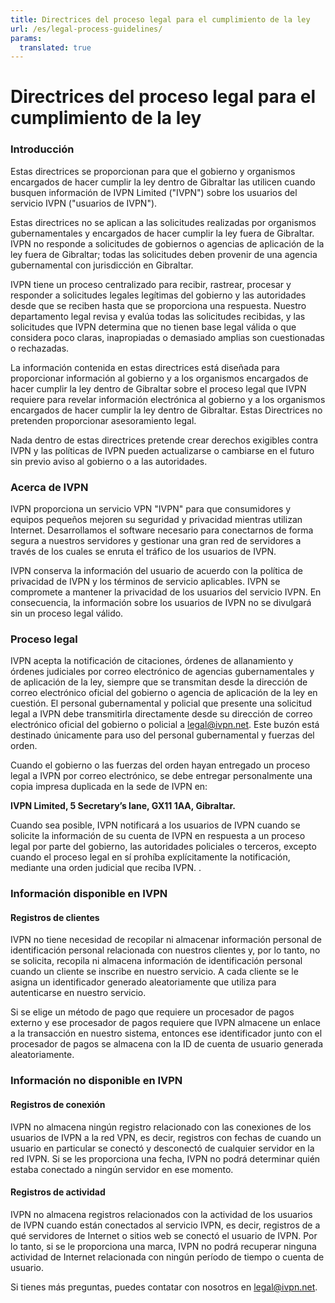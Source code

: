 ```yaml
---
title: Directrices del proceso legal para el cumplimiento de la ley
url: /es/legal-process-guidelines/
params:
  translated: true
---
```

# Directrices del proceso legal para el cumplimiento de la ley

### Introducción

Estas directrices se proporcionan para que el gobierno y organismos encargados de hacer cumplir la ley dentro de Gibraltar las utilicen cuando busquen información de IVPN Limited ("IVPN") sobre los usuarios del servicio IVPN ("usuarios de IVPN").

Estas directrices no se aplican a las solicitudes realizadas por organismos gubernamentales y encargados de hacer cumplir la ley fuera de Gibraltar. IVPN no responde a solicitudes de gobiernos o agencias de aplicación de la ley fuera de Gibraltar; todas las solicitudes deben provenir de una agencia gubernamental con jurisdicción en Gibraltar.

IVPN tiene un proceso centralizado para recibir, rastrear, procesar y responder a solicitudes legales legítimas del gobierno y las autoridades desde que se reciben hasta que se proporciona una respuesta. Nuestro departamento legal revisa y evalúa todas las solicitudes recibidas, y las solicitudes que IVPN determina que no tienen base legal válida o que considera poco claras, inapropiadas o demasiado amplias son cuestionadas o rechazadas.

La información contenida en estas directrices está diseñada para proporcionar información al gobierno y a los organismos encargados de hacer cumplir la ley dentro de Gibraltar sobre el proceso legal que IVPN requiere para revelar información electrónica al gobierno y a los organismos encargados de hacer cumplir la ley dentro de Gibraltar. Estas Directrices no pretenden proporcionar asesoramiento legal.

Nada dentro de estas directrices pretende crear derechos exigibles contra IVPN y las políticas de IVPN pueden actualizarse o cambiarse en el futuro sin previo aviso al gobierno o a las autoridades.

### Acerca de IVPN

IVPN proporciona un servicio VPN "IVPN" para que consumidores y equipos pequeños mejoren su seguridad y privacidad mientras utilizan Internet. Desarrollamos el software necesario para conectarnos de forma segura a nuestros servidores y gestionar una gran red de servidores a través de los cuales se enruta el tráfico de los usuarios de IVPN.

IVPN conserva la información del usuario de acuerdo con la política de privacidad de IVPN y los términos de servicio aplicables. IVPN se compromete a mantener la privacidad de los usuarios del servicio IVPN. En consecuencia, la información sobre los usuarios de IVPN no se divulgará sin un proceso legal válido.

### Proceso legal

IVPN acepta la notificación de citaciones, órdenes de allanamiento y órdenes judiciales por correo electrónico de agencias gubernamentales y de aplicación de la ley, siempre que se transmitan desde la dirección de correo electrónico oficial del gobierno o agencia de aplicación de la ley en cuestión. El personal gubernamental y policial que presente una solicitud legal a IVPN debe transmitirla directamente desde su dirección de correo electrónico oficial del gobierno o policial a [legal@ivpn.net](mailto:legal@ivpn.net). Este buzón está destinado únicamente para uso del personal gubernamental y fuerzas del orden.

Cuando el gobierno o las fuerzas del orden hayan entregado un proceso legal a IVPN por correo electrónico, se debe entregar personalmente una copia impresa duplicada en la sede de IVPN en:

**IVPN Limited, 5 Secretary’s lane, GX11 1AA, Gibraltar.**

Cuando sea posible, IVPN notificará a los usuarios de IVPN cuando se solicite la información de su cuenta de IVPN en respuesta a un proceso legal por parte del gobierno, las autoridades policiales o terceros, excepto cuando el proceso legal en sí prohíba explícitamente la notificación, mediante una orden judicial que reciba IVPN. .

### Información disponible en IVPN

#### Registros de clientes

IVPN no tiene necesidad de recopilar ni almacenar información personal de identificación personal relacionada con nuestros clientes y, por lo tanto, no se solicita, recopila ni almacena información de identificación personal cuando un cliente se inscribe en nuestro servicio. A cada cliente se le asigna un identificador generado aleatoriamente que utiliza para autenticarse en nuestro servicio.

Si se elige un método de pago que requiere un procesador de pagos externo y ese procesador de pagos requiere que IVPN almacene un enlace a la transacción en nuestro sistema, entonces ese identificador junto con el procesador de pagos se almacena con la ID de cuenta de usuario generada aleatoriamente.

### Información no disponible en IVPN

#### Registros de conexión

IVPN no almacena ningún registro relacionado con las conexiones de los usuarios de IVPN a la red VPN, es decir, registros con fechas de cuando un usuario en particular se conectó y desconectó de cualquier servidor en la red IVPN. Si se les proporciona una fecha, IVPN no podrá determinar quién estaba conectado a ningún servidor en ese momento.

#### Registros de actividad

IVPN no almacena registros relacionados con la actividad de los usuarios de IVPN cuando están conectados al servicio IVPN, es decir, registros de a qué servidores de Internet o sitios web se conectó el usuario de IVPN. Por lo tanto, si se le proporciona una marca, IVPN no podrá recuperar ninguna actividad de Internet relacionada con ningún período de tiempo o cuenta de usuario.

Si tienes más preguntas, puedes contatar con nosotros en [legal@ivpn.net](mailto:legal@ivpn.net).

